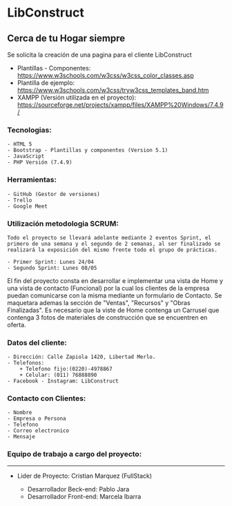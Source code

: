 # LibConstruct
## Cerca de tu Hogar siempre

Se solicita la creación de una pagina para el cliente LibConstruct

- Plantillas - Componentes: https://www.w3schools.com/w3css/w3css_color_classes.asp
- Plantilla de ejemplo: https://www.w3schools.com/w3css/tryw3css_templates_band.htm
- XAMPP (Versión utilizada en el proyecto): https://sourceforge.net/projects/xampp/files/XAMPP%20Windows/7.4.9/

### Tecnologias:
    - HTML 5
    - Bootstrap - Plantillas y componentes (Version 5.1) 
    - JavaScript
    - PHP Versión (7.4.9)

### Herramientas:
    - GitHub (Gestor de versiones)
    - Trello
    - Google Meet

### Utilización metodologia SCRUM:
    Todo el proyecto se llevará adelante mediante 2 eventos Sprint, el primero de una semana y el segundo de 2 semanas, al ser finalizado se realizará la exposición del mismo frente todo el grupo de prácticas.

    - Primer Sprint: Lunes 24/04
    - Segundo Sprint: Lunes 08/05
    
El fin del proyecto consta en desarrollar e implementar una vista de Home y una vista de contacto (Funcional) por la cual los clientes de la empresa puedan comunicarse con la misma mediante un formulario de Contacto.
Se maquetara ademas la sección de "Ventas", "Recursos" y "Obras Finalizadas".
Es necesario que la viste de Home contenga un Carrusel que contenga 3 fotos de materiales de construcción que se encuentren en oferta.

### Datos del cliente:
    - Dirección: Calle Zapiola 1420, Libertad Merlo.
    - Telefonos:
        + Telefono fijo:(0220)-4978867 
        + Celular: (011) 76888890
    - Facebook - Instagram: LibConstruct

### Contacto con Clientes:
    - Nombre
    - Empresa o Persona
    - Telefono
    - Correo electronico
    - Mensaje

### Equipo de trabajo a cargo del proyecto:
*************************************

 - Lider de Proyecto: Cristian Marquez (FullStack)

    - Desarrollador Beck-end: Pablo Jara
    - Desarrollador Front-end: Marcela Ibarra
